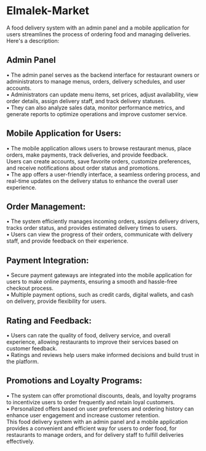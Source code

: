 # Elmalek-Market

A food delivery system with an admin panel and a mobile application for users streamlines the process of ordering food and managing deliveries. Here's a description:

## Admin Panel
• The admin panel serves as the backend interface for restaurant owners or administrators to manage menus, orders, delivery schedules, and user accounts.<br />
• Administrators can update menu items, set prices, adjust availability, view order details, assign delivery staff, and track delivery statuses.<br />
• They can also analyze sales data, monitor performance metrics, and generate reports to optimize operations and improve customer service.<br />

## Mobile Application for Users:
• The mobile application allows users to browse restaurant menus, place orders, make payments, track deliveries, and provide feedback.<br />
Users can create accounts, save favorite orders, customize preferences, and receive notifications about order status and promotions.<br />
• The app offers a user-friendly interface, a seamless ordering process, and real-time updates on the delivery status to enhance the overall user experience.<br />

## Order Management:
• The system efficiently manages incoming orders, assigns delivery drivers, tracks order status, and provides estimated delivery times to users.<br />
• Users can view the progress of their orders, communicate with delivery staff, and provide feedback on their experience.<br />

## Payment Integration:
• Secure payment gateways are integrated into the mobile application for users to make online payments, ensuring a smooth and hassle-free checkout process.<br />
• Multiple payment options, such as credit cards, digital wallets, and cash on delivery, provide flexibility for users.<br />

## Rating and Feedback:
• Users can rate the quality of food, delivery service, and overall experience, allowing restaurants to improve their services based on customer feedback.<br />
• Ratings and reviews help users make informed decisions and build trust in the platform.<br />

## Promotions and Loyalty Programs:
• The system can offer promotional discounts, deals, and loyalty programs to incentivize users to order frequently and retain loyal customers.<br />
• Personalized offers based on user preferences and ordering history can enhance user engagement and increase customer retention.<br />
This food delivery system with an admin panel and a mobile application provides a convenient and efficient way for users to order food, for restaurants to manage orders, and for delivery staff to fulfill deliveries effectively.
